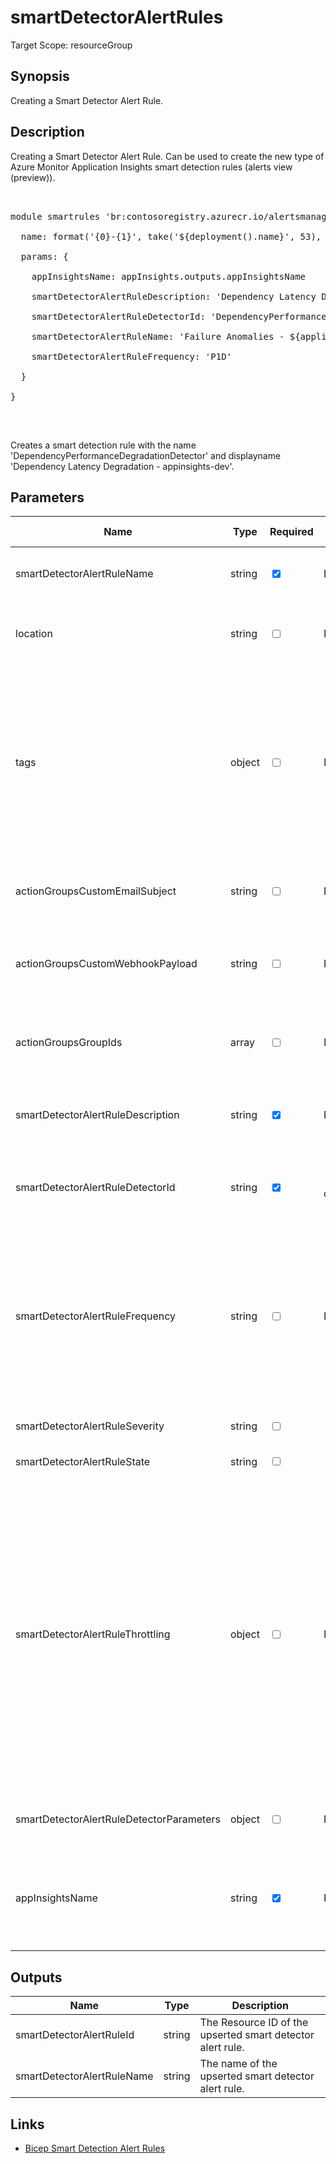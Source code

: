 ﻿# smartDetectorAlertRules

Target Scope: resourceGroup

## Synopsis
Creating a Smart Detector Alert Rule. 

## Description
Creating a Smart Detector Alert Rule. Can be used to create the new type of Azure Monitor Application Insights smart detection rules (alerts view (preview)).<br>
<pre><br>
module smartrules 'br:contosoregistry.azurecr.io/alertsmanagement/smartdetectoralertrules:latest' = {<br>
  name: format('{0}-{1}', take('${deployment().name}', 53), 'smartrules')<br>
  params: {<br>
    appInsightsName: appInsights.outputs.appInsightsName<br>
    smartDetectorAlertRuleDescription: 'Dependency Latency Degradation notifies you of an unusual increase in response by a dependency your app is calling (e.g. REST API or database).'<br>
    smartDetectorAlertRuleDetectorId: 'DependencyPerformanceDegradationDetector'<br>
    smartDetectorAlertRuleName: 'Failure Anomalies - ${applicationInsightsName}'<br>
    smartDetectorAlertRuleFrequency: 'P1D'<br>
  }<br>
}<br>
</pre><br>
<p>Creates a smart detection rule with the name 'DependencyPerformanceDegradationDetector' and displayname 'Dependency Latency Degradation - appinsights-dev'.</p>

## Parameters
| Name | Type | Required | Validation | Default value | Description |
| -- |  -- | -- | -- | -- | -- |
| smartDetectorAlertRuleName | string | <input type="checkbox" checked> | Length between 1-* | <pre></pre> | The resource name as shown in the Azure Portal. |
| location | string | <input type="checkbox"> | None | <pre>'global'</pre> | The location for this resource to be upserted in. |
| tags | object | <input type="checkbox"> | None | <pre>{}</pre> | The tags to apply to this resource. This is an object with key/value pairs.<br>Example:<br>{<br>&nbsp;&nbsp;&nbsp;FirstTag: myvalue<br>&nbsp;&nbsp;&nbsp;SecondTag: another value<br>} |
| actionGroupsCustomEmailSubject | string | <input type="checkbox"> | None | <pre>''</pre> | An optional custom email subject to use in email notifications. |
| actionGroupsCustomWebhookPayload | string | <input type="checkbox"> | None | <pre>''</pre> | An optional custom web-hook payload to use in web-hook notifications. |
| actionGroupsGroupIds | array | <input type="checkbox"> | None | <pre>[]</pre> | An array of Action Group resource IDs to associate with the alert rule. |
| smartDetectorAlertRuleDescription | string | <input type="checkbox" checked> | None | <pre></pre> | The description of the smart detector alert rule. |
| smartDetectorAlertRuleDetectorId | string | <input type="checkbox" checked> | `'FailureAnomaliesDetector'` or `'RequestPerformanceDegradationDetector'` or `'DependencyPerformanceDegradationDetector'` or `'ExceptionVolumeChangedDetector'` or `'TraceSeverityDetector'` or `'MemoryLeakDetector'` | <pre></pre> | The internal name of the Alert rule detector. Limited to the [following:](https://learn.microsoft.com/en-gb/azure/azure-monitor/alerts/alerts-smart-detections-migration#manage-alert-rule-settings-by-using-arm-templates) |
| smartDetectorAlertRuleFrequency | string | <input type="checkbox"> | None | <pre>'PT1M'</pre> | The alert rule frequency in ISO8601 format. The time granularity must be in minutes and minimum value is 1 minute, depending on the detector. |
| smartDetectorAlertRuleSeverity | string | <input type="checkbox"> | `'Sev0'` or `'Sev1'` or `'Sev2'` or `'Sev3'` or `'Sev4'` | <pre>'Sev3'</pre> | The severity of the alert rule. |
| smartDetectorAlertRuleState | string | <input type="checkbox"> | `'Enabled'` or `'Disabled'` | <pre>'Enabled'</pre> | The state of the alert rule. |
| smartDetectorAlertRuleThrottling | object | <input type="checkbox"> | None | <pre>{}</pre> | The throttling settings for the smart detector alert rule. The required duration (in ISO8601 format) to wait before notifying on the alert rule again. The time granularity must be in minutes and minimum value is 0 minutes<br>Example:<br>{<br>&nbsp;&nbsp;&nbsp;duration: 'PT5M'<br>} |
| smartDetectorAlertRuleDetectorParameters | object | <input type="checkbox"> | None | <pre>{}</pre> | The detector parameters for the alert rule. |
| appInsightsName | string | <input type="checkbox" checked> | None | <pre></pre> | The name of the existing Application Insights instance the data for the alert is found in. |

## Outputs
| Name | Type | Description |
| -- |  -- | -- |
| smartDetectorAlertRuleId | string | The Resource ID of the upserted smart detector alert rule. |
| smartDetectorAlertRuleName | string | The name of the upserted smart detector alert rule. |

## Links
- [Bicep Smart Detection Alert Rules](https://learn.microsoft.com/en-us/azure/templates/microsoft.alertsmanagement/smartdetectoralertrules?pivots=deployment-language-bicep)
